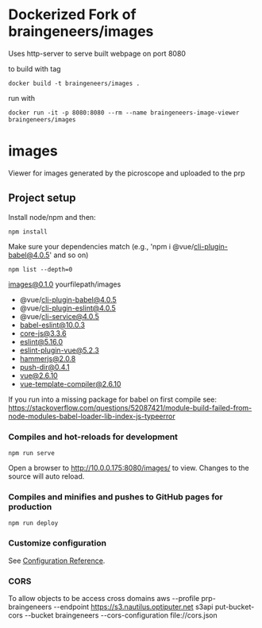 # Dockerized Fork of braingeneers/images
Uses http-server to serve built webpage on port 8080

to build with tag 
```
docker build -t braingeneers/images .
```
run with
```
docker run -it -p 8080:8080 --rm --name braingeneers-image-viewer  braingeneers/images
```





# images
Viewer for images generated by the picroscope and uploaded to the prp

## Project setup
Install node/npm and then:
```
npm install
```
Make sure your dependencies match (e.g., 'npm i @vue/cli-plugin-babel@4.0.5' and so on)
```
npm list --depth=0
```

images@0.1.0 yourfilepath/images
* @vue/cli-plugin-babel@4.0.5
* @vue/cli-plugin-eslint@4.0.5
* @vue/cli-service@4.0.5
* babel-eslint@10.0.3
* core-js@3.3.6
* eslint@5.16.0
* eslint-plugin-vue@5.2.3
* hammerjs@2.0.8
* push-dir@0.4.1
* vue@2.6.10
* vue-template-compiler@2.6.10

If you run into a missing package for babel on first compile see: https://stackoverflow.com/questions/52087421/module-build-failed-from-node-modules-babel-loader-lib-index-js-typeerror

### Compiles and hot-reloads for development
```
npm run serve
```
Open a browser to http://10.0.0.175:8080/images/ to view. Changes to the source will auto reload.

### Compiles and minifies and pushes to GitHub pages for production
```
npm run deploy
```

### Customize configuration
See [Configuration Reference](https://cli.vuejs.org/config/).

### CORS
To allow objects to be access cross domains
aws --profile prp-braingeneers --endpoint https://s3.nautilus.optiputer.net s3api put-bucket-cors --bucket braingeneers --cors-configuration file://cors.json
